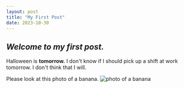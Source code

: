 ```yaml
---
layout: post
title: "My First Post"
date: 2023-10-30
---
```


## *Welcome to my first post.*

Halloween is **tomorrow.** I don't know if I should pick up a shift at work tomorrow. I don't think that I will.

Please look at this photo of a banana.
![photo of a banana](/blogdemo/Banana-Single.jpg)
